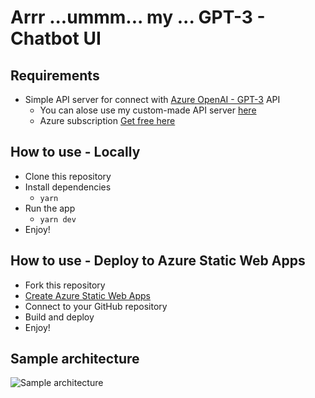 # Arrr ...ummm... my ... GPT-3 - Chatbot UI

## Requirements
- Simple API server for connect with [Azure OpenAI - GPT-3](https://learn.microsoft.com/en-us/azure/cognitive-services/openai/quickstart?tabs=command-line&pivots=programming-language-python) API
  - You can alose use my custom-made API server [here](https://github.com/orapina/line-chatbot-openai-gpt-3-python)
  - Azure subscription [Get free here](https://azure.microsoft.com/en-us/free/)


## How to use - Locally
- Clone this repository
- Install dependencies
  - `yarn`
- Run the app
  - `yarn dev`
- Enjoy!

## How to use - Deploy to Azure Static Web Apps
- Fork this repository
- [Create Azure Static Web Apps](https://docs.microsoft.com/en-us/azure/static-web-apps/getting-started?tabs=vanilla-javascript#create-a-static-web-app)
- Connect to your GitHub repository
- Build and deploy
- Enjoy!


## Sample architecture
![Sample architecture](https://github.com/antronic/chatbot-gpt-3/blob/main/readme-assets/sample-architecture.png?raw=tru)